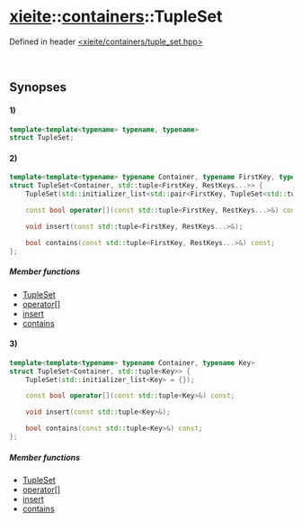 # [xieite](../../xieite.md)\:\:[containers](../../containers.md)\:\:TupleSet
Defined in header [<xieite/containers/tuple_set.hpp>](../../../include/xieite/containers/tuple_set.hpp)

&nbsp;

## Synopses
#### 1)
```cpp
template<template<typename> typename, typename>
struct TupleSet;
```
#### 2)
```cpp
template<template<typename> typename Container, typename FirstKey, typename... RestKeys>
struct TupleSet<Container, std::tuple<FirstKey, RestKeys...>> {
    TupleSet(std::initializer_list<std::pair<FirstKey, TupleSet<std::tuple<RestKeys...>>>> = {});

    const bool operator[](const std::tuple<FirstKey, RestKeys...>&) const;

    void insert(const std::tuple<FirstKey, RestKeys...>&);

    bool contains(const std::tuple<FirstKey, RestKeys...>&) const;
};
```
##### Member functions
- [TupleSet](./structures/tuple_set/2/operators/constructor.md)
- [operator\[\]](./structures/tuple_set/2/operators/array_subscript.md)
- [insert](./structures/tuple_set/2/insert.md)
- [contains](./structures/tuple_set/2/contains.md)
#### 3)
```cpp
template<template<typename> typename Container, typename Key>
struct TupleSet<Container, std::tuple<Key>> {
    TupleSet(std::initializer_list<Key> = {});

    const bool operator[](const std::tuple<Key>&) const;

    void insert(const std::tuple<Key>&);

    bool contains(const std::tuple<Key>&) const;
};
```
##### Member functions
- [TupleSet](./structures/tuple_set/3/operators/constructor.md)
- [operator\[\]](./structures/tuple_set/3/operators/array_subscript.md)
- [insert](./structures/tuple_set/3/insert.md)
- [contains](./structures/tuple_set/3/contains.md)
